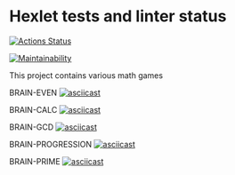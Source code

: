 # Hexlet tests and linter status

[![Actions Status](https://github.com/GregorGo/python-project-lvl1/workflows/hexlet-check/badge.svg)](https://github.com/GregorGo/python-project-lvl1/actions)

[![Maintainability](https://api.codeclimate.com/v1/badges/b2c44847c63ad5cdb69e/maintainability)](https://codeclimate.com/github/GregorGo/python-project-lvl1/maintainability)

This project contains various math games

BRAIN-EVEN
[![asciicast](https://asciinema.org/a/hGfechWRX7hy5a34fKhsN5FSR.svg)](https://asciinema.org/a/hGfechWRX7hy5a34fKhsN5FSR)

BRAIN-CALC
[![asciicast](https://asciinema.org/a/PFvLCXoQFPXucHwdnnrqLDtmF.svg)](https://asciinema.org/a/PFvLCXoQFPXucHwdnnrqLDtmF)

BRAIN-GCD
[![asciicast](https://asciinema.org/a/It3OqPXXXRVNUODEVPq1b3RzH.svg)](https://asciinema.org/a/It3OqPXXXRVNUODEVPq1b3RzH)

BRAIN-PROGRESSION
[![asciicast](https://asciinema.org/a/0n2N8ts8Y7ebSksPri1Ul2q7l.svg)](https://asciinema.org/a/0n2N8ts8Y7ebSksPri1Ul2q7l)

BRAIN-PRIME
[![asciicast](https://asciinema.org/a/2qPe683ec35fBxxZlZZyidRnE.svg)](https://asciinema.org/a/2qPe683ec35fBxxZlZZyidRnE)



